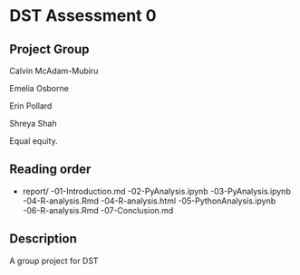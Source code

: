 # DST Assessment 0

## Project Group

Calvin McAdam-Mubiru

Emelia Osborne

Erin Pollard

Shreya Shah

Equal equity.

## Reading order

* report/
  -01-Introduction.md
  -02-PyAnalysis.ipynb
  -03-PyAnalysis.ipynb
  -04-R-analysis.Rmd
  -04-R-analysis.html
  -05-PythonAnalysis.ipynb
  -06-R-analysis.Rmd
  -07-Conclusion.md
  
  
## Description 
A group project for DST

